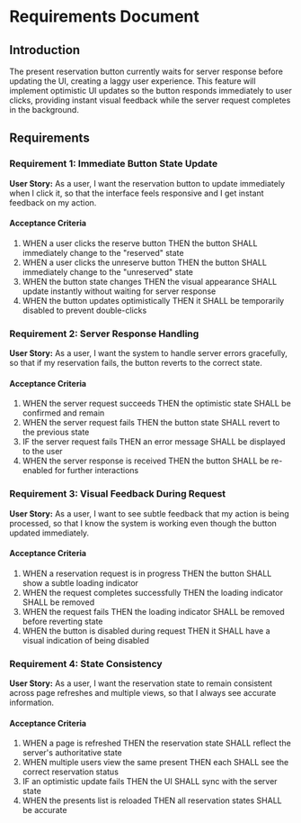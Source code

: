 # Requirements Document

## Introduction

The present reservation button currently waits for server response before updating the UI, creating a laggy user experience. This feature will implement optimistic UI updates so the button responds immediately to user clicks, providing instant visual feedback while the server request completes in the background.

## Requirements

### Requirement 1: Immediate Button State Update

**User Story:** As a user, I want the reservation button to update immediately when I click it, so that the interface feels responsive and I get instant feedback on my action.

#### Acceptance Criteria

1. WHEN a user clicks the reserve button THEN the button SHALL immediately change to the "reserved" state
2. WHEN a user clicks the unreserve button THEN the button SHALL immediately change to the "unreserved" state
3. WHEN the button state changes THEN the visual appearance SHALL update instantly without waiting for server response
4. WHEN the button updates optimistically THEN it SHALL be temporarily disabled to prevent double-clicks

### Requirement 2: Server Response Handling

**User Story:** As a user, I want the system to handle server errors gracefully, so that if my reservation fails, the button reverts to the correct state.

#### Acceptance Criteria

1. WHEN the server request succeeds THEN the optimistic state SHALL be confirmed and remain
2. WHEN the server request fails THEN the button state SHALL revert to the previous state
3. IF the server request fails THEN an error message SHALL be displayed to the user
4. WHEN the server response is received THEN the button SHALL be re-enabled for further interactions

### Requirement 3: Visual Feedback During Request

**User Story:** As a user, I want to see subtle feedback that my action is being processed, so that I know the system is working even though the button updated immediately.

#### Acceptance Criteria

1. WHEN a reservation request is in progress THEN the button SHALL show a subtle loading indicator
2. WHEN the request completes successfully THEN the loading indicator SHALL be removed
3. WHEN the request fails THEN the loading indicator SHALL be removed before reverting state
4. WHEN the button is disabled during request THEN it SHALL have a visual indication of being disabled

### Requirement 4: State Consistency

**User Story:** As a user, I want the reservation state to remain consistent across page refreshes and multiple views, so that I always see accurate information.

#### Acceptance Criteria

1. WHEN a page is refreshed THEN the reservation state SHALL reflect the server's authoritative state
2. WHEN multiple users view the same present THEN each SHALL see the correct reservation status
3. IF an optimistic update fails THEN the UI SHALL sync with the server state
4. WHEN the presents list is reloaded THEN all reservation states SHALL be accurate
